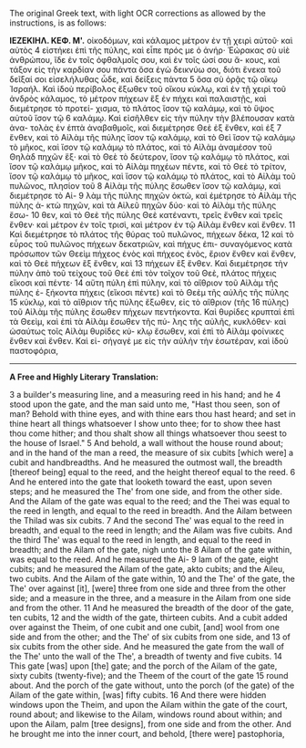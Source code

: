The original Greek text, with light OCR corrections as allowed by the instructions, is as follows:

**ΙΕΖΕΚΙΗΛ. ΚΕΦ. Μ'.**
οἰκοδόμων, καὶ κάλαμος μέτρον ἐν τῇ χειρὶ αὐτοῦ· καὶ αὐτὸς
4 εἰστήκει ἐπὶ τῆς πύλης, καὶ εἶπε πρός με ὁ ἀνήρ· Ἑώρακας σὺ
υἱὲ ἀνθρώπου, ἴδε ἐν τοῖς ὀφθαλμοῖς σου, καὶ ἐν τοῖς ὠσί σου ἄ-
κους, καὶ τάξον εἰς τὴν καρδίαν σου πάντα ὅσα ἐγὼ δεικνύω σοι,
διότι ἕνεκα τοῦ δεῖξαί σοι εἰσελήλυθας ὧδε, καὶ δείξεις πάντα
5 ὅσα σὺ ὁρᾷς τῷ οἴκῳ Ἰσραήλ. Καὶ ἰδοὺ περίβολος ἔξωθεν τοῦ
οἴκου κύκλῳ, καὶ ἐν τῇ χειρὶ τοῦ ἀνδρὸς κάλαμος, τὸ μέτρον
πήχεων ἓξ ἐν πήχει καὶ παλαιστῇς, καὶ διεμέτρησε τὸ προτεί-
χισμα, τὸ πλάτος ἴσον τῷ καλάμῳ, καὶ τὸ ὕψος αὐτοῦ ἴσον τῷ
6 καλάμῳ. Καὶ εἰσῆλθεν εἰς τὴν πύλην τὴν βλέπουσαν κατὰ ἀνα-
τολὰς ἐν ἑπτὰ ἀναβαθμοῖς, καὶ διεμέτρησε Θεὲ ἐξ ἔνθεν, καὶ ἐξ
7 ἔνθεν, καὶ τὸ Αἰλὰμ τῆς πύλης ἴσον τῷ καλάμῳ, καὶ τὸ Θεὶ
ἴσον τῷ καλάμῳ τὸ μῆκος, καὶ ἴσον τῷ καλάμῳ τὸ πλάτος, καὶ τὸ
Αἰλὰμ ἀναμέσον τοῦ Θηλὰδ πηχῶν ἕξ· καὶ τὸ Θεὲ τὸ δεύτερον, ἴσον
τῷ καλάμῳ τὸ πλάτος, καὶ ἴσον τῷ καλάμῳ μῆκος, καὶ τὸ Αἰλὰμ
πηχέων πέντε, καὶ τὸ Θεὲ τὸ τρίτον, ἴσον τῷ καλάμῳ τὸ μῆκος, καὶ
ἴσον τῷ καλάμῳ τὸ πλάτος, καὶ τὸ Αἰλὰμ τοῦ πυλῶνος, πλησίον τοῦ
8 Αἰλὰμ τῆς πύλης ἔσωθεν ἴσον τῷ καλάμῳ, καὶ διεμέτρησε τὸ Αἰ-
9 λὰμ τῆς πύλης πηχῶν ὀκτὼ, καὶ ἐμέτρησε τὸ Αἰλὰμ τῆς πύλης ἀ-
κτὼ πηχῶν, καὶ τὰ Αἰλεῦ πηχῶν δύο· καὶ τὸ Αἰλὰμ τῆς πύλης ἔσω-
10 θεν, καὶ τὸ Θεὲ τῆς πύλης Θεὲ κατέναντι, τρεῖς ἔνθεν καὶ τρεῖς ἔνθεν·
καὶ μέτρον ἐν τοῖς τρισὶ, καὶ μέτρον ἐν τῷ Αἰλὰμ ἔνθεν καὶ ἔνθεν.
11 Καὶ διεμέτρησε τὸ πλάτος τῆς θύρας τοῦ πυλῶνος, πήχεων δέκα,
12 καὶ τὸ εὖρος τοῦ πυλῶνος πήχεων δεκατριῶν, καὶ πήχυς ἐπι-
συναγόμενος κατὰ πρόσωπον τῶν Θεεὶμ πήχεος ἑνὸς καὶ πήχεος
ἑνὸς, ἔριον ἔνθεν καὶ ἔνθεν, καὶ τὸ Θεὲ πήχεων ἓξ ἔνθεν, καὶ
13 πήχεων ἓξ ἔνθεν. Καὶ διεμέτρησε τὴν πύλην ἀπὸ τοῦ τείχους
τοῦ Θεὲ ἐπὶ τὸν τοῖχον τοῦ Θεὲ, πλάτος πήχεις εἴκοσι καὶ πέντε·
14 αὕτη πύλη ἐπὶ πύλην, καὶ τὸ αἴθριον τοῦ Αἰλὰμ τῆς πύλης ἑ-
ξήκοντα πήχεις (εἴκοσι πέντε) καὶ τὸ Θεὲμ τῆς αὐλῆς τῆς πύλης
15 κύκλῳ, καὶ τὸ αἴθριον τῆς πύλης ἔξωθεν, εἰς τὸ αἴθριον (τῆς
16 πύλης) τοῦ Αἰλὰμ τῆς πύλης ἔσωθεν πήχεων πεντήκοντα. Καὶ
θυρίδες κρυπταὶ ἐπὶ τὰ Θεεὶμ, καὶ ἐπὶ τὰ Αἰλὰμ ἔσωθεν τῆς πύ-
λης τῆς αὐλῆς, κυκλόθεν· καὶ ὡσαύτως τοῖς Αἰλὰμ θυρίδες κύ-
κλῳ ἔσωθεν, καὶ ἐπὶ τὸ Αἰλὰμ φοίνικες ἔνθεν καὶ ἔνθεν. Καὶ εἰ-
σήγαγέ με εἰς τὴν αὐλὴν τὴν ἐσωτέραν, καὶ ἰδοὺ παστοφόρια,

***

**A Free and Highly Literary Translation:**

3 a builder's measuring line, and a measuring reed in his hand; and he
4 stood upon the gate, and the man said unto me, "Hast thou seen, son of man? Behold with thine eyes, and with thine ears thou hast heard; and set in thine heart all things whatsoever I show unto thee; for to show thee hast thou come hither; and thou shalt show all things whatsoever thou seest to the house of Israel."
5 And behold, a wall without the house round about; and in the hand of the man a reed, the measure of six cubits [which were] a cubit and handbreadths. And he measured the outmost wall, the breadth [thereof being] equal to the reed, and the height thereof equal to the reed.
6 And he entered into the gate that looketh toward the east, upon seven steps; and he measured the The' from one side, and from the other side. And the Ailam of the gate was equal to the reed; and the Thei was equal to the reed in length, and equal to the reed in breadth. And the Ailam between the Thilad was six cubits.
7 And the second The' was equal to the reed in breadth, and equal to the reed in length; and the Ailam was five cubits. And the third The' was equal to the reed in length, and equal to the reed in breadth; and the Ailam of the gate, nigh unto the
8 Ailam of the gate within, was equal to the reed. And he measured the Ai-
9 lam of the gate, eight cubits; and he measured the Ailam of the gate, akto cubits; and the Aileu, two cubits. And the Ailam of the gate within,
10 and the The' of the gate, the The' over against [it], [were] three from one side and three from the other side; and a measure in the three, and a measure in the Ailam from one side and from the other.
11 And he measured the breadth of the door of the gate, ten cubits,
12 and the width of the gate, thirteen cubits. And a cubit added over against the Theim, of one cubit and one cubit, [and] wool from one side and from the other; and the The' of six cubits from one side, and
13 of six cubits from the other side. And he measured the gate from the wall of the The' unto the wall of the The', a breadth of twenty and five cubits.
14 This gate [was] upon [the] gate; and the porch of the Ailam of the gate, sixty cubits (twenty-five); and the Theem of the court of the gate
15 round about. And the porch of the gate without, unto the porch (of the gate) of the Ailam of the gate within, [was] fifty cubits.
16 And there were hidden windows upon the Theim, and upon the Ailam within the gate of the court, round about; and likewise to the Ailam, windows round about within; and upon the Ailam, palm [tree designs], from one side and from the other. And he brought me into the inner court, and behold, [there were] pastophoria,